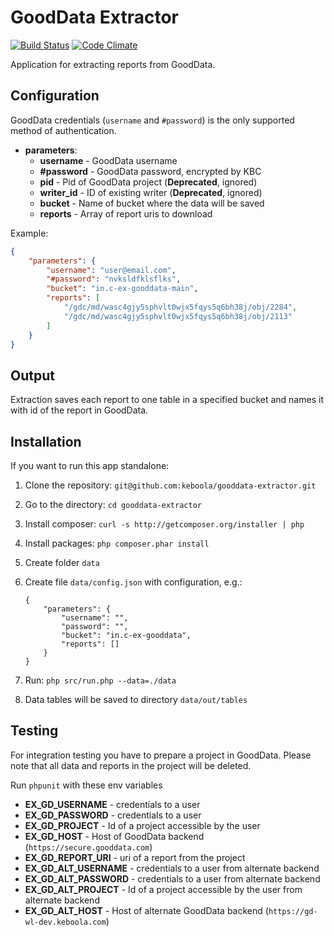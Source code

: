 # GoodData Extractor

[![Build Status](https://travis-ci.org/keboola/gooddata-extractor.svg)](https://travis-ci.org/keboola/gooddata-extractor)
[![Code Climate](https://codeclimate.com/github/keboola/gooddata-extractor/badges/gpa.svg)](https://codeclimate.com/github/keboola/gooddata-extractor)

Application for extracting reports from GoodData.

## Configuration

GoodData credentials (`username` and `#password`) is the only supported method of authentication.

- **parameters**:
    - **username** - GoodData username
    - **#password** - GoodData password, encrypted by KBC
    - **pid** - Pid of GoodData project (**Deprecated**, ignored)
    - **writer_id** - ID of existing writer (**Deprecated**, ignored)
    - **bucket** - Name of bucket where the data will be saved
    - **reports** - Array of report uris to download
    
Example:

```json
{
    "parameters": {
        "username": "user@email.com",
        "#password": "nvksldfklsflks",
        "bucket": "in.c-ex-gooddata-main",
        "reports": [
            "/gdc/md/wasc4gjy5sphvlt0wjx5fqys5q6bh38j/obj/2284",
            "/gdc/md/wasc4gjy5sphvlt0wjx5fqys5q6bh38j/obj/2113"
        ]
    }
}
```

## Output

Extraction saves each report to one table in a specified bucket and names it with id of the report in GoodData.


## Installation

If you want to run this app standalone:

1. Clone the repository: `git@github.com:keboola/gooddata-extractor.git`
2. Go to the directory: `cd gooddata-extractor`
3. Install composer: `curl -s http://getcomposer.org/installer | php`
4. Install packages: `php composer.phar install`
5. Create folder `data`
6. Create file `data/config.json` with configuration, e.g.:

    ```
    {
        "parameters": {
            "username": "",
            "password": "",
            "bucket": "in.c-ex-gooddata",
            "reports": []
        }
    }
    ```
7. Run: `php src/run.php --data=./data`
8. Data tables will be saved to directory `data/out/tables`


## Testing

For integration testing you have to prepare a project in GoodData. Please note that all data and reports in the project will be deleted. 

Run `phpunit` with these env variables

- **EX_GD_USERNAME** - credentials to a user
- **EX_GD_PASSWORD** - credentials to a user
- **EX_GD_PROJECT** - Id of a project accessible by the user 
- **EX_GD_HOST** - Host of GoodData backend (`https://secure.gooddata.com`)
- **EX_GD_REPORT_URI** - uri of a report from the project
- **EX_GD_ALT_USERNAME** - credentials to a user from alternate backend
- **EX_GD_ALT_PASSWORD** - credentials to a user from alternate backend
- **EX_GD_ALT_PROJECT** - Id of a project accessible by the user from alternate backend
- **EX_GD_ALT_HOST** - Host of alternate GoodData backend (`https://gd-wl-dev.keboola.com`)
